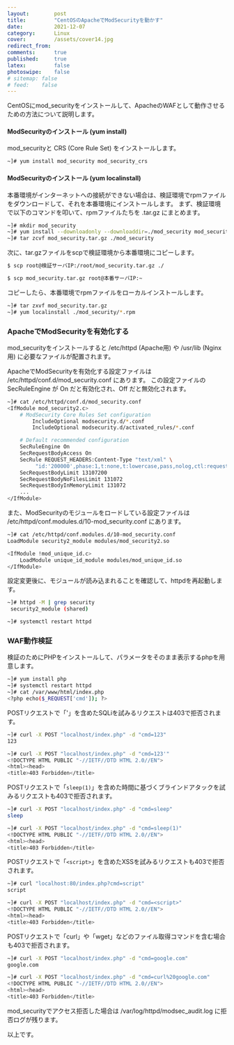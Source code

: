 ```yaml
---
layout:        post
title:         "CentOSのApacheでModSecurityを動かす"
date:          2021-12-07
category:      Linux
cover:         /assets/cover14.jpg
redirect_from:
comments:      true
published:     true
latex:         false
photoswipe:    false
# sitemap: false
# feed:    false
---
```


CentOSにmod_securityをインストールして、ApacheのWAFとして動作させるための方法について説明します。

#### ModSecurityのインストール (yum install)
mod_securityと CRS (Core Rule Set) をインストールします。
```bash
~]# yum install mod_security mod_security_crs
```

#### ModSecurityのインストール (yum localinstall)
本番環境がインターネットへの接続ができない場合は、検証環境でrpmファイルをダウンロードして、それを本番環境にインストールします。
まず、検証環境で以下のコマンドを叩いて、rpmファイルたちを .tar.gz にまとめます。
```bash
~]# mkdir mod_security
~]# yum install --downloadonly --downloaddir=./mod_security mod_security mod_security_crs
~]# tar zcvf mod_security.tar.gz ./mod_security
```
次に、tar.gzファイルをscpで検証環境から本番環境にコピーします。
```bash
$ scp root@検証サーバIP:/root/mod_security.tar.gz ./

$ scp mod_security.tar.gz root@本番サーバIP:~
```
コピーしたら、本番環境でrpmファイルをローカルインストールします。
```bash
~]# tar zxvf mod_security.tar.gz
~]# yum localinstall ./mod_security/*.rpm
```

### ApacheでModSecurityを有効化する
mod_securityをインストールすると /etc/httpd (Apache用) や /usr/lib (Nginx用) に必要なファイルが配置されます。

ApacheでModSecurityを有効化する設定ファイルは /etc/httpd/conf.d/mod_security.conf にあります。
この設定ファイルの SecRuleEngine が On だと有効化され、Off だと無効化されます。
```bash
~]# cat /etc/httpd/conf.d/mod_security.conf
<IfModule mod_security2.c>
    # ModSecurity Core Rules Set configuration
        IncludeOptional modsecurity.d/*.conf
        IncludeOptional modsecurity.d/activated_rules/*.conf

    # Default recommended configuration
    SecRuleEngine On
    SecRequestBodyAccess On
    SecRule REQUEST_HEADERS:Content-Type "text/xml" \
         "id:'200000',phase:1,t:none,t:lowercase,pass,nolog,ctl:requestBodyProcessor=XML"
    SecRequestBodyLimit 13107200
    SecRequestBodyNoFilesLimit 131072
    SecRequestBodyInMemoryLimit 131072
    ...
</IfModule>
```
また、ModSecurityのモジュールをロードしている設定ファイルは /etc/httpd/conf.modules.d/10-mod_security.conf にあります。
```bash
~]# cat /etc/httpd/conf.modules.d/10-mod_security.conf
LoadModule security2_module modules/mod_security2.so

<IfModule !mod_unique_id.c>
    LoadModule unique_id_module modules/mod_unique_id.so
</IfModule>
```
設定変更後に、モジュールが読み込まれることを確認して、httpdを再起動します。
```bash
~]# httpd -M | grep security
 security2_module (shared)

~]# systemctl restart httpd
```

### WAF動作検証

検証のためにPHPをインストールして、パラメータをそのまま表示するphpを用意します。
```bash
~]# yum install php
~]# systemctl restart httpd
~]# cat /var/www/html/index.php
<?php echo($_REQUEST['cmd']); ?>
```
POSTリクエストで「'」を含めたSQLiを試みるリクエストは403で拒否されます。
```bash
~]# curl -X POST "localhost/index.php" -d "cmd=123"
123

~]# curl -X POST "localhost/index.php" -d "cmd=123'"
<!DOCTYPE HTML PUBLIC "-//IETF//DTD HTML 2.0//EN">
<html><head>
<title>403 Forbidden</title>
```
POSTリクエストで「`sleep(1)`」を含めた時間に基づくブラインドアタックを試みるリクエストも403で拒否されます。
```bash
~]# curl -X POST "localhost/index.php" -d "cmd=sleep"
sleep

~]# curl -X POST "localhost/index.php" -d "cmd=sleep(1)"
<!DOCTYPE HTML PUBLIC "-//IETF//DTD HTML 2.0//EN">
<html><head>
<title>403 Forbidden</title>
```
POSTリクエストで「`<script>`」を含めたXSSを試みるリクエストも403で拒否されます。
```bash
~]# curl "localhost:80/index.php?cmd=script"
script

~]# curl -X POST "localhost/index.php" -d "cmd=<script>"
<!DOCTYPE HTML PUBLIC "-//IETF//DTD HTML 2.0//EN">
<html><head>
<title>403 Forbidden</title>
```
POSTリクエストで「curl」や「wget」などのファイル取得コマンドを含む場合も403で拒否されます。
```bash
~]# curl -X POST "localhost/index.php" -d "cmd=google.com"
google.com

~]# curl -X POST "localhost/index.php" -d "cmd=curl%20google.com"
<!DOCTYPE HTML PUBLIC "-//IETF//DTD HTML 2.0//EN">
<html><head>
<title>403 Forbidden</title>
```

mod_securityでアクセス拒否した場合は /var/log/httpd/modsec_audit.log に拒否ログが残ります。

以上です。

